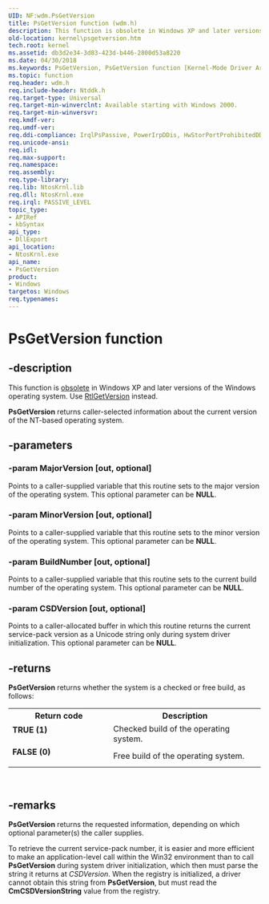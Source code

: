```yaml
---
UID: NF:wdm.PsGetVersion
title: PsGetVersion function (wdm.h)
description: This function is obsolete in Windows XP and later versions of the Windows operating system. Use RtlGetVersion instead.PsGetVersion returns caller-selected information about the current version of the NT-based operating system.
old-location: kernel\psgetversion.htm
tech.root: kernel
ms.assetid: db3d2e34-3d83-423d-b446-2800d53a8220
ms.date: 04/30/2018
ms.keywords: PsGetVersion, PsGetVersion function [Kernel-Mode Driver Architecture], k108_3c73c1e7-3f02-4598-adae-43c378dcfb08.xml, kernel.psgetversion, wdm/PsGetVersion
ms.topic: function
req.header: wdm.h
req.include-header: Ntddk.h
req.target-type: Universal
req.target-min-winverclnt: Available starting with Windows 2000.
req.target-min-winversvr: 
req.kmdf-ver: 
req.umdf-ver: 
req.ddi-compliance: IrqlPsPassive, PowerIrpDDis, HwStorPortProhibitedDDIs
req.unicode-ansi: 
req.idl: 
req.max-support: 
req.namespace: 
req.assembly: 
req.type-library: 
req.lib: NtosKrnl.lib
req.dll: NtosKrnl.exe
req.irql: PASSIVE_LEVEL
topic_type:
- APIRef
- kbSyntax
api_type:
- DllExport
api_location:
- NtosKrnl.exe
api_name:
- PsGetVersion
product:
- Windows
targetos: Windows
req.typenames: 
---
```


# PsGetVersion function


## -description


This function is <u>obsolete</u> in Windows XP and later versions of the Windows operating system. Use <a href="https://docs.microsoft.com/windows-hardware/drivers/ddi/content/wdm/nf-wdm-rtlgetversion">RtlGetVersion</a> instead.

<b>PsGetVersion</b> returns caller-selected information about the current version of the NT-based operating system. 


## -parameters




### -param MajorVersion [out, optional]

Points to a caller-supplied variable that this routine sets to the major version of the operating system. This optional parameter can be <b>NULL</b>. 


### -param MinorVersion [out, optional]

Points to a caller-supplied variable that this routine sets to the minor version of the operating system. This optional parameter can be <b>NULL</b>. 


### -param BuildNumber [out, optional]

Points to a caller-supplied variable that this routine sets to the current build number of the operating system. This optional parameter can be <b>NULL</b>. 


### -param CSDVersion [out, optional]

Points to a caller-allocated buffer in which this routine returns the current service-pack version as a Unicode string only during system driver initialization. This optional parameter can be <b>NULL</b>. 


## -returns



<b>PsGetVersion</b> returns whether the system is a checked or free build, as follows:

<table>
<tr>
<th>Return code</th>
<th>Description</th>
</tr>
<tr>
<td width="40%">
<dl>
<dt><b><b>TRUE</b> (1)</b></dt>
</dl>
</td>
<td width="60%">
Checked build of the operating system.

</td>
</tr>
<tr>
<td width="40%">
<dl>
<dt><b><b>FALSE</b> (0)</b></dt>
</dl>
</td>
<td width="60%">
Free build of the operating system. 

</td>
</tr>
</table>
 




## -remarks



<b>PsGetVersion</b> returns the requested information, depending on which optional parameter(s) the caller supplies.

To retrieve the current service-pack number, it is easier and more efficient to make an application-level call within the Win32 environment than to call <b>PsGetVersion</b> during system driver initialization, which then must parse the string it returns at <i>CSDVersion</i>. When the registry is initialized, a driver cannot obtain this string from <b>PsGetVersion</b>, but must read the <b>CmCSDVersionString</b> value from the registry. 



